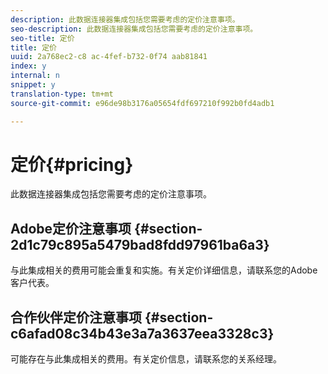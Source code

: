 ```yaml
---
description: 此数据连接器集成包括您需要考虑的定价注意事项。
seo-description: 此数据连接器集成包括您需要考虑的定价注意事项。
seo-title: 定价
title: 定价
uuid: 2a768ec2-c8 ac-4fef-b732-0f74 aab81841
index: y
internal: n
snippet: y
translation-type: tm+mt
source-git-commit: e96de98b3176a05654fdf697210f992b0fd4adb1

---
```



# 定价{#pricing}

此数据连接器集成包括您需要考虑的定价注意事项。

## Adobe定价注意事项 {#section-2d1c79c895a5479bad8fdd97961ba6a3}

与此集成相关的费用可能会重复和实施。有关定价详细信息，请联系您的Adobe客户代表。

## 合作伙伴定价注意事项 {#section-c6afad08c34b43e3a7a3637eea3328c3}

可能存在与此集成相关的费用。有关定价信息，请联系您的关系经理。
